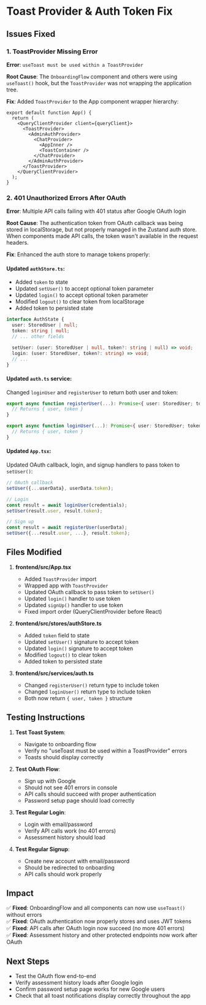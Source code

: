 # Toast Provider & Auth Token Fix

## Issues Fixed

### 1. **ToastProvider Missing Error**
**Error**: `useToast must be used within a ToastProvider`

**Root Cause**: The `OnboardingFlow` component and others were using `useToast()` hook, but the `ToastProvider` was not wrapping the application tree.

**Fix**: Added `ToastProvider` to the App component wrapper hierarchy:

```tsx
export default function App() {
  return (
    <QueryClientProvider client={queryClient}>
      <ToastProvider>
        <AdminAuthProvider>
          <ChatProvider>
            <AppInner />
            <ToastContainer />
          </ChatProvider>
        </AdminAuthProvider>
      </ToastProvider>
    </QueryClientProvider>
  );
}
```

### 2. **401 Unauthorized Errors After OAuth**
**Error**: Multiple API calls failing with 401 status after Google OAuth login

**Root Cause**: The authentication token from OAuth callback was being stored in localStorage, but not properly managed in the Zustand auth store. When components made API calls, the token wasn't available in the request headers.

**Fix**: Enhanced the auth store to manage tokens properly:

#### Updated `authStore.ts`:
- Added `token` to state
- Updated `setUser()` to accept optional token parameter
- Updated `login()` to accept optional token parameter
- Modified `logout()` to clear token from localStorage
- Added token to persisted state

```typescript
interface AuthState {
  user: StoredUser | null;
  token: string | null;
  // ... other fields

  setUser: (user: StoredUser | null, token?: string | null) => void;
  login: (user: StoredUser, token?: string) => void;
  // ...
}
```

#### Updated `auth.ts` service:
Changed `loginUser` and `registerUser` to return both user and token:

```typescript
export async function registerUser(...): Promise<{ user: StoredUser; token: string }> {
  // Returns { user, token }
}

export async function loginUser(...): Promise<{ user: StoredUser; token: string } | null> {
  // Returns { user, token }
}
```

#### Updated `App.tsx`:
Updated OAuth callback, login, and signup handlers to pass token to `setUser()`:

```typescript
// OAuth callback
setUser({...userData}, userData.token);

// Login
const result = await loginUser(credentials);
setUser(result.user, result.token);

// Sign up
const result = await registerUser(userData);
setUser({...result.user, ...}, result.token);
```

## Files Modified

1. **frontend/src/App.tsx**
   - Added `ToastProvider` import
   - Wrapped app with `ToastProvider`
   - Updated OAuth callback to pass token to `setUser()`
   - Updated `login()` handler to use token
   - Updated `signUp()` handler to use token
   - Fixed import order (QueryClientProvider before React)

2. **frontend/src/stores/authStore.ts**
   - Added `token` field to state
   - Updated `setUser()` signature to accept token
   - Updated `login()` signature to accept token
   - Modified `logout()` to clear token
   - Added token to persisted state

3. **frontend/src/services/auth.ts**
   - Changed `registerUser()` return type to include token
   - Changed `loginUser()` return type to include token
   - Both now return `{ user, token }` structure

## Testing Instructions

1. **Test Toast System**:
   - Navigate to onboarding flow
   - Verify no "useToast must be used within a ToastProvider" errors
   - Toasts should display correctly

2. **Test OAuth Flow**:
   - Sign up with Google
   - Should not see 401 errors in console
   - API calls should succeed with proper authentication
   - Password setup page should load correctly

3. **Test Regular Login**:
   - Login with email/password
   - Verify API calls work (no 401 errors)
   - Assessment history should load

4. **Test Regular Signup**:
   - Create new account with email/password
   - Should be redirected to onboarding
   - API calls should work properly

## Impact

✅ **Fixed**: OnboardingFlow and all components can now use `useToast()` without errors  
✅ **Fixed**: OAuth authentication now properly stores and uses JWT tokens  
✅ **Fixed**: API calls after OAuth login now succeed (no more 401 errors)  
✅ **Fixed**: Assessment history and other protected endpoints now work after OAuth  

## Next Steps

- Test the OAuth flow end-to-end
- Verify assessment history loads after Google login
- Confirm password setup page works for new Google users
- Check that all toast notifications display correctly throughout the app
